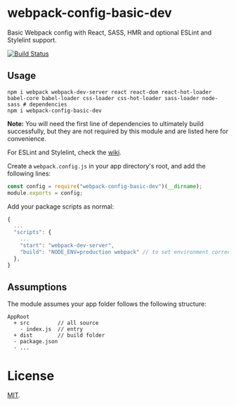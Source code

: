 # webpack-config-basic-dev

Basic Webpack config with React, SASS, HMR and optional ESLint and Stylelint support.

[![Build Status](https://img.shields.io/travis/adityavm/webpack-config-basic-dev/master.svg?style=flat-square)](https://travis-ci.org/adityavm/webpack-config-basic-dev)


## Usage

```shell
npm i webpack webpack-dev-server react react-dom react-hot-loader babel-core babel-loader css-loader css-hot-loader sass-loader node-sass # dependencies
npm i webpack-config-basic-dev
```
**Note:** You will need the first line of dependencies to ultimately build successfully, but they are not required by this module and are listed here for convenience.

For ESLint and Stylelint, check the [wiki][1].

Create a `webpack.config.js` in your app directory's root, and add the following lines:

```javascript
const config = require("webpack-config-basic-dev")(__dirname);
module.exports = config;
```

Add your package scripts as normal:

```javascript
{
  ...
  "scripts": {
    ...
    "start": "webpack-dev-server",
    "build": "NODE_ENV=production webpack" // to set environment correctly
  },
}
```

## Assumptions

The module assumes your app folder follows the following structure:

```
AppRoot
  + src         // all source
    - index.js  // entry
  + dist        // build folder
  - package.json
  - ...
```

# License

[MIT][2].

[1]: https://github.com/adityavm/webpack-config-basic-dev/wiki/Additional-Notes
[2]: https://github.com/adityavm/webpack-config-basic-dev/blob/master/LICENSE
